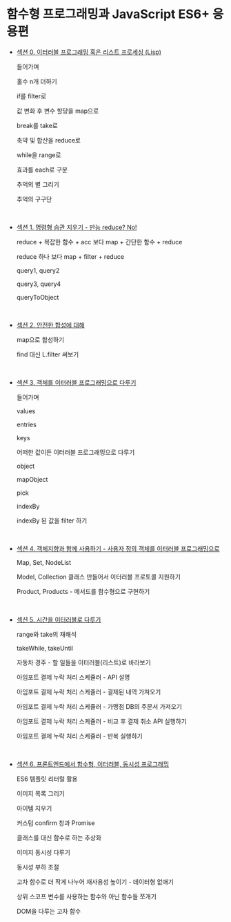 # 함수형 프로그래밍과 JavaScript ES6+ 응용편

- [섹션 0. 이터러블 프로그래밍 혹은 리스트 프로세싱 (Lisp)](0.%20이터러블%20프로그래밍%20혹은%20리스트%20프로세싱%20%28Lisp%29)

  들어가며

  홀수 n개 더하기

  if를 filter로

  값 변화 후 변수 할당을 map으로

  break를 take로

  축약 및 합산을 reduce로

  while을 range로

  효과를 each로 구분

  추억의 별 그리기

  추억의 구구단

<br/>

- [섹션 1. 명령형 습관 지우기 - 만능 reduce? No!]()

  reduce + 복잡한 함수 + acc 보다 map + 간단한 함수 + reduce

  reduce 하나 보다 map + filter + reduce

  query1, query2

  query3, query4

  queryToObject

<br/>

- [섹션 2. 안전한 합성에 대해]()

  map으로 합성하기

  find 대신 L.filter 써보기

<br/>

- [섹션 3. 객체를 이터러블 프로그래밍으로 다루기]()

  들어가며

  values

  entries

  keys

  어떠한 값이든 이터러블 프로그래밍으로 다루기

  object

  mapObject

  pick

  indexBy

  indexBy 된 값을 filter 하기

<br/>

- [섹션 4. 객체지향과 함께 사용하기 - 사용자 정의 객체를 이터러블 프로그래밍으로]()

  Map, Set, NodeList

  Model, Collection 클래스 만들어서 이터러블 프로토콜 지원하기

  Product, Products - 메서드를 함수형으로 구현하기

<br/>

- [섹션 5. 시간을 이터러블로 다루기]()

  range와 take의 재해석

  takeWhile, takeUntil

  자동차 경주 - 할 일들을 이터러블(리스트)로 바라보기

  아임포트 결제 누락 처리 스케쥴러 - API 설명

  아임포트 결제 누락 처리 스케쥴러 - 결제된 내역 가져오기

  아임포트 결제 누락 처리 스케쥴러 - 가맹점 DB의 주문서 가져오기

  아임포트 결제 누락 처리 스케쥴러 - 비교 후 결제 취소 API 실행하기

  아임포트 결제 누락 처리 스케쥴러 - 반복 실행하기

<br/>

- [섹션 6. 프론트엔드에서 함수형, 이터러블, 동시성 프로그래밍]()

  ES6 템플릿 리터럴 활용

  이미지 목록 그리기

  아이템 지우기

  커스텀 confirm 창과 Promise

  클래스를 대신 함수로 하는 추상화

  이미지 동시성 다루기

  동시성 부하 조절

  고차 함수로 더 작게 나누어 재사용성 높이기 - 데이터형 없애기

  상위 스코프 변수를 사용하는 함수와 아닌 함수들 쪼개기

  DOM을 다루는 고차 함수

<br/>
